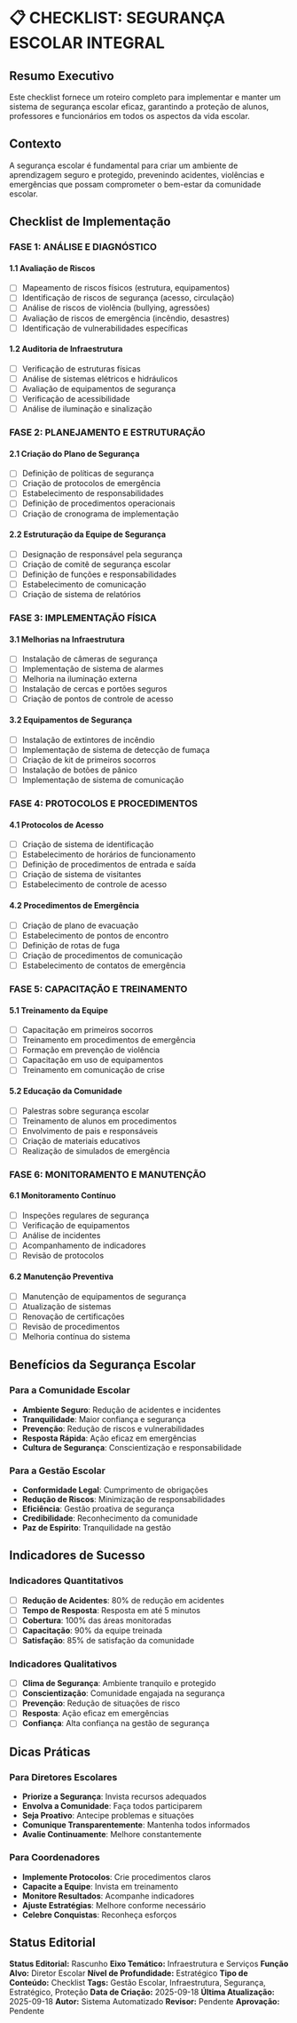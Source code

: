# 📋 **CHECKLIST: SEGURANÇA ESCOLAR INTEGRAL**

## Resumo Executivo

Este checklist fornece um roteiro completo para implementar e manter um sistema de segurança escolar eficaz, garantindo a proteção de alunos, professores e funcionários em todos os aspectos da vida escolar.

## Contexto

A segurança escolar é fundamental para criar um ambiente de aprendizagem seguro e protegido, prevenindo acidentes, violências e emergências que possam comprometer o bem-estar da comunidade escolar.

## Checklist de Implementação

### **FASE 1: ANÁLISE E DIAGNÓSTICO**

#### **1.1 Avaliação de Riscos**
- [ ] Mapeamento de riscos físicos (estrutura, equipamentos)
- [ ] Identificação de riscos de segurança (acesso, circulação)
- [ ] Análise de riscos de violência (bullying, agressões)
- [ ] Avaliação de riscos de emergência (incêndio, desastres)
- [ ] Identificação de vulnerabilidades específicas

#### **1.2 Auditoria de Infraestrutura**
- [ ] Verificação de estruturas físicas
- [ ] Análise de sistemas elétricos e hidráulicos
- [ ] Avaliação de equipamentos de segurança
- [ ] Verificação de acessibilidade
- [ ] Análise de iluminação e sinalização

### **FASE 2: PLANEJAMENTO E ESTRUTURAÇÃO**

#### **2.1 Criação do Plano de Segurança**
- [ ] Definição de políticas de segurança
- [ ] Criação de protocolos de emergência
- [ ] Estabelecimento de responsabilidades
- [ ] Definição de procedimentos operacionais
- [ ] Criação de cronograma de implementação

#### **2.2 Estruturação da Equipe de Segurança**
- [ ] Designação de responsável pela segurança
- [ ] Criação de comitê de segurança escolar
- [ ] Definição de funções e responsabilidades
- [ ] Estabelecimento de comunicação
- [ ] Criação de sistema de relatórios

### **FASE 3: IMPLEMENTAÇÃO FÍSICA**

#### **3.1 Melhorias na Infraestrutura**
- [ ] Instalação de câmeras de segurança
- [ ] Implementação de sistema de alarmes
- [ ] Melhoria na iluminação externa
- [ ] Instalação de cercas e portões seguros
- [ ] Criação de pontos de controle de acesso

#### **3.2 Equipamentos de Segurança**
- [ ] Instalação de extintores de incêndio
- [ ] Implementação de sistema de detecção de fumaça
- [ ] Criação de kit de primeiros socorros
- [ ] Instalação de botões de pânico
- [ ] Implementação de sistema de comunicação

### **FASE 4: PROTOCOLOS E PROCEDIMENTOS**

#### **4.1 Protocolos de Acesso**
- [ ] Criação de sistema de identificação
- [ ] Estabelecimento de horários de funcionamento
- [ ] Definição de procedimentos de entrada e saída
- [ ] Criação de sistema de visitantes
- [ ] Estabelecimento de controle de acesso

#### **4.2 Procedimentos de Emergência**
- [ ] Criação de plano de evacuação
- [ ] Estabelecimento de pontos de encontro
- [ ] Definição de rotas de fuga
- [ ] Criação de procedimentos de comunicação
- [ ] Estabelecimento de contatos de emergência

### **FASE 5: CAPACITAÇÃO E TREINAMENTO**

#### **5.1 Treinamento da Equipe**
- [ ] Capacitação em primeiros socorros
- [ ] Treinamento em procedimentos de emergência
- [ ] Formação em prevenção de violência
- [ ] Capacitação em uso de equipamentos
- [ ] Treinamento em comunicação de crise

#### **5.2 Educação da Comunidade**
- [ ] Palestras sobre segurança escolar
- [ ] Treinamento de alunos em procedimentos
- [ ] Envolvimento de pais e responsáveis
- [ ] Criação de materiais educativos
- [ ] Realização de simulados de emergência

### **FASE 6: MONITORAMENTO E MANUTENÇÃO**

#### **6.1 Monitoramento Contínuo**
- [ ] Inspeções regulares de segurança
- [ ] Verificação de equipamentos
- [ ] Análise de incidentes
- [ ] Acompanhamento de indicadores
- [ ] Revisão de protocolos

#### **6.2 Manutenção Preventiva**
- [ ] Manutenção de equipamentos de segurança
- [ ] Atualização de sistemas
- [ ] Renovação de certificações
- [ ] Revisão de procedimentos
- [ ] Melhoria contínua do sistema

## Benefícios da Segurança Escolar

### **Para a Comunidade Escolar**
- **Ambiente Seguro**: Redução de acidentes e incidentes
- **Tranquilidade**: Maior confiança e segurança
- **Prevenção**: Redução de riscos e vulnerabilidades
- **Resposta Rápida**: Ação eficaz em emergências
- **Cultura de Segurança**: Conscientização e responsabilidade

### **Para a Gestão Escolar**
- **Conformidade Legal**: Cumprimento de obrigações
- **Redução de Riscos**: Minimização de responsabilidades
- **Eficiência**: Gestão proativa de segurança
- **Credibilidade**: Reconhecimento da comunidade
- **Paz de Espírito**: Tranquilidade na gestão

## Indicadores de Sucesso

### **Indicadores Quantitativos**
- [ ] **Redução de Acidentes**: 80% de redução em acidentes
- [ ] **Tempo de Resposta**: Resposta em até 5 minutos
- [ ] **Cobertura**: 100% das áreas monitoradas
- [ ] **Capacitação**: 90% da equipe treinada
- [ ] **Satisfação**: 85% de satisfação da comunidade

### **Indicadores Qualitativos**
- [ ] **Clima de Segurança**: Ambiente tranquilo e protegido
- [ ] **Conscientização**: Comunidade engajada na segurança
- [ ] **Prevenção**: Redução de situações de risco
- [ ] **Resposta**: Ação eficaz em emergências
- [ ] **Confiança**: Alta confiança na gestão de segurança

## Dicas Práticas

### **Para Diretores Escolares**
- **Priorize a Segurança**: Invista recursos adequados
- **Envolva a Comunidade**: Faça todos participarem
- **Seja Proativo**: Antecipe problemas e situações
- **Comunique Transparentemente**: Mantenha todos informados
- **Avalie Continuamente**: Melhore constantemente

### **Para Coordenadores**
- **Implemente Protocolos**: Crie procedimentos claros
- **Capacite a Equipe**: Invista em treinamento
- **Monitore Resultados**: Acompanhe indicadores
- **Ajuste Estratégias**: Melhore conforme necessário
- **Celebre Conquistas**: Reconheça esforços

## Status Editorial

**Status Editorial:** Rascunho
**Eixo Temático:** Infraestrutura e Serviços
**Função Alvo:** Diretor Escolar
**Nível de Profundidade:** Estratégico
**Tipo de Conteúdo:** Checklist
**Tags:** Gestão Escolar, Infraestrutura, Segurança, Estratégico, Proteção
**Data de Criação:** 2025-09-18
**Última Atualização:** 2025-09-18
**Autor:** Sistema Automatizado
**Revisor:** Pendente
**Aprovação:** Pendente
